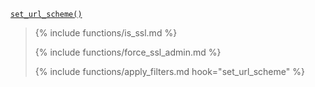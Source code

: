 <p><code><a href="https://developer.wordpress.org/reference/functions/set_url_scheme/">set_url_scheme()</a></code></p>

<blockquote>

{% include functions/is_ssl.md %}

{% include functions/force_ssl_admin.md %}

{% include functions/apply_filters.md hook="set_url_scheme" %}

</blockquote>
